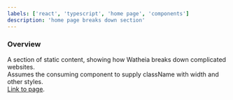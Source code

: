 ```yaml
---
labels: ['react', 'typescript', 'home page', 'components']
description: 'home page breaks down section'
---
```


### Overview

A section of static content, showing how Watheia breaks down complicated websites.  
Assumes the consuming component to supply className with width and other styles.  
[Link to page](https://bit.dev).
